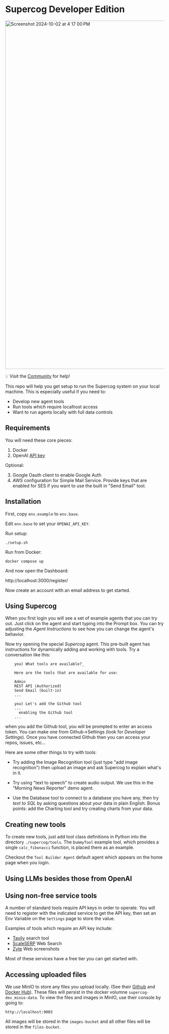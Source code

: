 # Supercog Developer Edition

<img width="1103" alt="Screenshot 2024-10-02 at 4 17 00 PM" src="https://github.com/user-attachments/assets/98377aea-f2a0-4a52-81fe-be3878c80562">

💡 Visit the [Community](https://github.com/supercog-ai/community/) for help!

This repo will help you get setup to run the Supercog system on your local
machine. This is especially useful if you need to:

- Develop new agent tools
- Run tools which require localhost access
- Want to run agents locally with full data controls

## Requirements

You will need these core pieces:

1. Docker
2. OpenAI [API key](https://openai.com/index/openai-api/)

Optional:

3. Google Oauth client to enable Google Auth
4. AWS configuration for Simple Mail Service. Provide keys that are enabled for SES
if you want to use the built in "Send Email" tool.

## Installation

First, copy `env.example` to `env.base`.

Edit `env.base` to set your `OPENAI_API_KEY`.

Run setup:

    ./setup.sh

Run from Docker:

    docker compose up

And now open the Dashboard:

http://localhost:3000/register/

Now create an account with an email address to get started.

## Using Supercog

When you first login you will see a set of example agents that you can
try out. Just click on the agent and start typing into the Prompt box. You
can try adjusting the _Agent Instructions_ to see how you can change the
agent's behavior.

Now try opening the special _Supercog_ agent. This pre-built agent has
instructions for dynamically adding and working with tools. Try a conversation
like this:

```text
    you) What tools are available?_

    Here are the tools that are available for use:

    Admin
    REST API (Authorized)
    Send Email (built-in)
    ...

    you) Let's add the Github tool
    ...
      enabling the Github tool
    ...
```

when you add the Github tool, you will be prompted to enter an access token. You
can make one from Github->Settings (look for _Developer Settings_). Once you have
connected Github then you can access your repos, issues, etc...

Here are some other things to try with tools:

- Try adding the Image Recognition tool (just type "add image recognition") then upload an image and ask Supercog
to explain what's in it.

- Try using "text to speech" to create audio output. We use this in the "Morning News Reporter" demo agent.

- Use the Database tool to connect to a database you have any, then try _text to SQL_ by
asking questions about your data in plain English. Bonus points: add the Charting tool
and try creating charts from your data.


## Creating new tools

To create new tools, just add tool class definitions in Python into
the directory `./supercog/tools`. The `DummyTool` example tool,
which provides a single `calc_fibonacci` function, is placed there
as an example.

Checkout the `Tool Builder Agent` default agent which appears on the home page
when you login.

## Using LLMs besides those from OpenAI

## Using non-free service tools

A number of standard tools require API keys in order to operate. You will need to
register with the indicated service to get the API key, then set an Env Variable
on the `Settings` page to store the value.

Examples of tools which require an API key include:

- [Tavily](https://tavily.com/#api) search tool
- [ScaleSERP](https://app.scaleserp.com/) Web Search
- [Zyte](https://docs.zyte.com/zyte-api/get-started.html) Web screenshots

Most of these services have a free tier you can get started with.

## Accessing uploaded files
We use MinIO to store any files you upload locally. (See their
[Github](https://github.com/minio/minio) and
[Docker Hub](https://hub.docker.com/r/minio/minio)).
These files will persist in the docker volumne `supercog-dev_minio-data`.
To view the files and images in MinIO, use their console by going to:

    http://localhost:9003

All images will be stored in the `images-bucket` and all other
files will be stored in the `files-bucket`.
